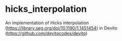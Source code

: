 # hicks_interpolation
An implementation of Hicks interpolation (https://library.seg.org/doi/10.1190/1.1451454) in Devito (https://github.com/devitocodes/devito)
